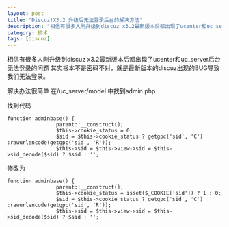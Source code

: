 ```yaml
---
layout: post
title: "Discuz!X3.2 升级后无法登录后台的解决方法"
description: "相信有很多人刚升级到discuz x3.2最新版本后都出现了ucenter和uc_server后台无法登录的问题其实根本不是密码不对，就是最新版本的discuz出现的BUG导致我们无法登录。"
category: 技术
tags: [discuz]
---
```

相信有很多人刚升级到discuz x3.2最新版本后都出现了ucenter和uc_server后台无法登录的问题
其实根本不是密码不对，就是最新版本的discuz出现的BUG导致我们无法登录。

解决办法很简单
在/uc_server/model 中找到admin.php

找到代码

```
function adminbase() {
                parent::__construct();
                $this->cookie_status = 0;
                $sid = $this->cookie_status ? getgpc('sid', 'C') :rawurlencode(getgpc('sid', 'R'));
                $this->sid = $this->view->sid = $this->sid_decode($sid) ? $sid : '';
```

修改为

```
function adminbase() {
                parent::__construct();
                $this->cookie_status = isset($_COOKIE['sid']) ? 1 : 0;
                $sid = $this->cookie_status ? getgpc('sid', 'C') :rawurlencode(getgpc('sid', 'R'));
                $this->sid = $this->view->sid = $this->sid_decode($sid) ? $sid : '';
```
